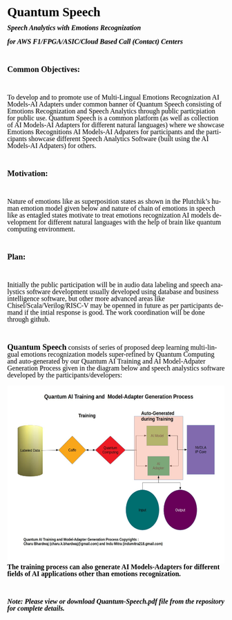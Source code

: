 <!DOCTYPE HTML PUBLIC "-//W3C//DTD HTML 4.0 Transitional//EN">

<html>
<head>
    <meta http-equiv="content-type" content="text/html; charset=utf-8"/>
    <title></title>
    <meta name="generator" content="LibreOffice 6.0.7.3 (Linux)"/>
    <meta name="created" content="2019-06-12T10:44:16"/>
    <meta name="changed" content="2019-06-16T22:39:29"/>
    <style type="text/css">
        @page { margin: 2cm }
        p { margin-bottom: 0.25cm; direction: ltr; color: #000000; line-height: 115%; text-align: left; orphans: 2; widows: 2 }
        p.western { font-family: "Liberation Serif", serif; font-size: 12pt; so-language: en-IN }
        p.cjk { font-family: "Noto Sans CJK SC Regular"; font-size: 12pt; so-language: zh-CN }
        p.ctl { font-family: "Lohit Devanagari"; font-size: 12pt; so-language: hi-IN }
        a:link { so-language: zxx }
    </style>
</head>
<body lang="en-IN" text="#000000" dir="ltr">
<p class="western" align="center" style="margin-bottom: 0cm; line-height: 100%">
<font size="6" style="font-size: 22pt"><b>Quantum Speech</b></font></p>
<p class="western" align="center" style="margin-bottom: 0cm; line-height: 100%">
<font size="3" style="font-size: 12pt"><i><b>Speech Analytics with
Emotions Recognization</b></i></font></p>
<p class="western" align="center" style="margin-bottom: 0cm; line-height: 100%">
<font size="3" style="font-size: 12pt"><i><b>for AWS
F1/FPGA/ASIC/Cloud Based Call (Contact) Centers</b></i></font></p>
<p class="western" align="left" style="margin-bottom: 0cm; line-height: 100%">
<br/>

</p>
<p class="western" align="left" style="margin-bottom: 0cm; line-height: 100%">
<font size="4" style="font-size: 14pt"><b>Common Objectives:</b></font></p>
<p class="western" style="margin-bottom: 0cm; line-height: 100%"><br/>

</p>
<p class="western" align="justify" style="margin-bottom: 0cm; line-height: 100%">
To develop and to promote use of Multi-Lingual Emotions Recognization
AI Models-AI Adapters under common banner of Quantum Speech
consisting of Emotions Recognization and Speech Analytics through
public particpiation for public use.<span style="font-weight: normal">
</span><span style="font-style: normal"><span style="text-decoration: none"><span style="font-weight: normal">Quantum
Speech is a common platform (as well as collection of AI Models-AI
Adapters for different natural languages)  where we showcase Emotions
Recognitions AI Models-AI Adpaters for participants and the
participants showcase different Speech Analytics Software (built
using the AI Models-AI Adpaters) for others.</span></span></span></p>
<p class="western" align="justify" style="margin-bottom: 0cm; font-weight: normal; line-height: 100%">
<br/>

</p>
<p class="western" align="justify" style="margin-bottom: 0cm; line-height: 100%">
<font size="4" style="font-size: 14pt"><b>Motivation:</b></font></p>
<p class="western" align="justify" style="margin-bottom: 0cm; line-height: 100%">
<br/>

</p>
<p class="western" align="justify" style="margin-bottom: 0cm; line-height: 100%">
Nature of emotions like as superposition states as shown in the
Plutchik’s human emotion model given below and nature of chain of
emotions in speech  like as entagled states motivate to treat
emotions recognization AI models development for different natural
languages with the help of brain like quantum computing environment. 
</p>
<p class="western" align="justify" style="margin-bottom: 0cm; line-height: 100%">
<br/>

</p>
<p class="western" align="justify" style="margin-bottom: 0cm; line-height: 100%">
<font size="4" style="font-size: 14pt"><b>Plan: </b></font>
</p>
<p class="western" align="justify" style="margin-bottom: 0cm; line-height: 100%">
<br/>

</p>
<p class="western" align="justify" style="margin-bottom: 0cm; line-height: 100%">
Initially the public participation will be in audio data labeling and
speech analystics software development usually developed using
database and business intelligence software, but other more advanced
areas like Chisel/Scala/Verilog/RISC-V may be openned in future as
per participants demand if the intial response is good. The work
coordination will be done through github. 
</p>
<p class="western" align="justify" style="margin-bottom: 0cm; line-height: 100%">
<br/>

</p>
<p class="western" align="justify" style="margin-bottom: 0cm; line-height: 100%">
<font size="4" style="font-size: 14pt"><b>Quantum Speech</b></font> 
consists of series of proposed deep learning multi-lingual emotions
recognization models super-refined by Quantum Computing  and
auto-generated by our Quantum AI Training and AI Model-Adpater
Generation Process given in the diagram below and speech analystics
software developed by the participants/developers:  
</p>
<p class="western" align="justify" style="margin-bottom: 0cm; line-height: 100%">
<img src="README_html_665585c997288ffe.jpg" name="Image5" align="left" width="643" height="412" border="0"/>
<br/>

</p>
<p class="western" align="justify" style="margin-bottom: 0cm; line-height: 100%">
<b>The training process can also generate AI Models-Adapters for
different fields of AI applications other than emotions
recognization.</b></p>
<p class="western" align="justify" style="margin-bottom: 0cm; line-height: 100%">
<br/>

</p>
<p class="western" align="justify" style="margin-bottom: 0cm; line-height: 100%">
<i><b>Note: Please view or download Quantum-Speech.pdf file from the
repository for complete details.</b></i></p>
</body>
</html>
